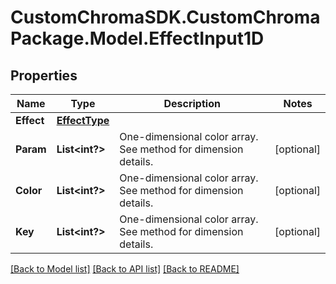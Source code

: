# CustomChromaSDK.CustomChromaPackage.Model.EffectInput1D
## Properties

Name | Type | Description | Notes
------------ | ------------- | ------------- | -------------
**Effect** | [**EffectType**](EffectType.md) |  | 
**Param** | **List&lt;int?&gt;** | One-dimensional color array. See method for dimension details. | [optional] 
**Color** | **List&lt;int?&gt;** | One-dimensional color array. See method for dimension details. | [optional] 
**Key** | **List&lt;int?&gt;** | One-dimensional color array. See method for dimension details. | [optional] 

[[Back to Model list]](../README.md#documentation-for-models) [[Back to API list]](../README.md#documentation-for-api-endpoints) [[Back to README]](../README.md)

